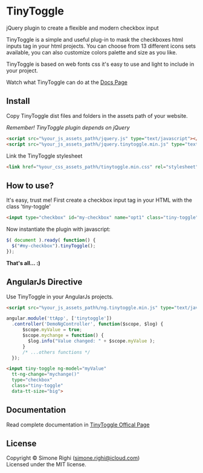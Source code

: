 # TinyToggle
jQuery plugin to create a flexible and modern checkbox input


TinyToggle is a simple and useful plug-in to mask the checkboxes html inputs tag in your html projects. You can choose from 13 different icons sets available, you can also customize colors palette and size as you like. 

TinyToggle is based on web fonts css it's easy to use and light to include in your project. 


Watch what TinyToggle can do at the [Docs Page](http://tinytoggle.simonerighi.net/)

## Install

Copy TinyToggle dist files and folders in the assets path of your website.

*Remember! TinyToggle plugin depends on jQuery*

```html
<script src="%your_js_assets_path%/jquery.js" type="text/javascript"></script>
<script src="%your_js_assets_path%/jquery.tinytoggle.min.js" type="text/javascript"></script>
```

Link the TinyToggle stylesheet
```html
<link href="%your_css_assets_path%/tinytoggle.min.css" rel="stylesheet">
```

## How to use?

It's easy, trust me!
First create a checkbox input tag in your HTML with the class 'tiny-toggle'

```html
<input type="checkbox" id="my-checkbox" name="opt1" class="tiny-toggle">
```

Now instantiate the plugin with javascript:

```js
$( document ).ready( function() {      
  $("#my-checkbox").tinyToggle();
});
```

**That's all... :)**


## AngularJs Directive

Use TinyToggle in your AngularJs projects. 

```html
<script src="%your_js_assets_path%/ng.tinytoggle.min.js" type="text/javascript"></script>
```

```js
angular.module('ttApp', ['tinytoggle'])
  .controller('DemoNgController', function($scope, $log) {    
      $scope.myValue = true;
      $scope.mychange = function() {        
        $log.info("Value changed: " + $scope.myValue );
      }
      /* ...others functions */
  });
```

```html
<input tiny-toggle ng-model="myValue"
  tt-ng-change="mychange()"
  type="checkbox" 
  class="tiny-toggle" 
  data-tt-size="big">
```


## Documentation
Read complete documentation in [TinyToggle Offical Page](http://tinytoggle.simonerighi.net/)


## License
Copyright &copy; Simone Righi (simone.righi@icloud.com)<br>
Licensed under the MIT license.
